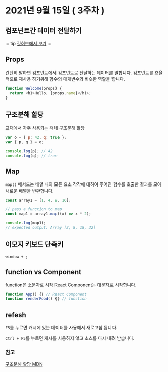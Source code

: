 # 2021년 9월 15일 ( 3주차 )

## 컴포넌트간 데이터 전달하기

::: tip
[깃허브에서 보기](https://github.com/dalcon10028/movie_app_2021/tree/master/docs/src/review-note/2021-09-15)
:::

## Props

간단히 말하면 컴포넌트에서 컴포넌트로 전달하는 데이터를 말합니다.
컴포넌트를 효율적으로 재사용 하기위해 함수의 매개변수와 비슷한 역할을 합니다.

```javascript
function Welcome(props) {
  return <h1>Hello, {props.name}</h1>;
}
```

## 구조분해 할당

교재에서 자주 사용되는 객체 구조분해 할당

```javascript
var o = { p: 42, q: true };
var { p, q } = o;

console.log(p); // 42
console.log(q); // true
```

## Map

`map()` 메서드는 배열 내의 모든 요소 각각에 대하여 주어진 함수를 호출한 결과를 모아 새로운 배열을 반환합니다.

```javascript
const array1 = [1, 4, 9, 16];

// pass a function to map
const map1 = array1.map((x) => x * 2);

console.log(map1);
// expected output: Array [2, 8, 18, 32]
```

## 이모지 키보드 단축키

`window + ;`

## function vs Component

function은 소문자로 시작 React Component는 대문자로 시작합니다.

```javascript
function App() {} // React Component
function renderFood() {} // function
```

## refesh

`F5`를 누르면 캐시에 있는 데이터를 사용해서 새로고침 됩니다.

`Ctrl + F5`를 누르면 캐시를 사용하지 않고 소스를 다시 내려 받습니다.

### 참고

[구조분해 할당 MDN](https://developer.mozilla.org/ko/docs/Web/JavaScript/Reference/Operators/Destructuring_assignment)
